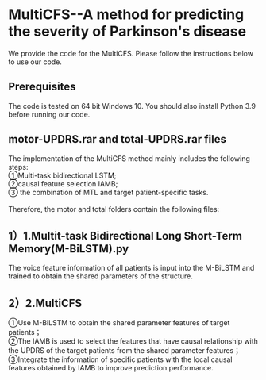 # MultiCFS--A method for predicting the severity of Parkinson's disease
We provide the code for the MultiCFS. Please follow the instructions below to use our code.
## Prerequisites
The code is tested on 64 bit Windows 10. You should also install Python 3.9 before running our code.
## motor-UPDRS.rar and total-UPDRS.rar files
The implementation of the MultiCFS method mainly includes the following steps:<br>
①Multi-task bidirectional LSTM;<br>
②causal feature selection IAMB; <br>
③ the combination of MTL and target patient-specific tasks.<br>
<br>
Therefore, the motor and total folders contain the following files:
## 1）1.Multit-task Bidirectional Long Short-Term Memory(M-BiLSTM).py
The voice feature information of all patients is input into the M-BiLSTM and trained to obtain the shared parameters of the structure.
## 2）2.MultiCFS
①Use M-BiLSTM to obtain the shared parameter features of target patients；<br>
②The IAMB is used to select the features that have causal relationship with the UPDRS of the target patients from the shared parameter features；<br>
③Integrate the information of specific patients with the local causal features obtained by IAMB to improve prediction performance.
